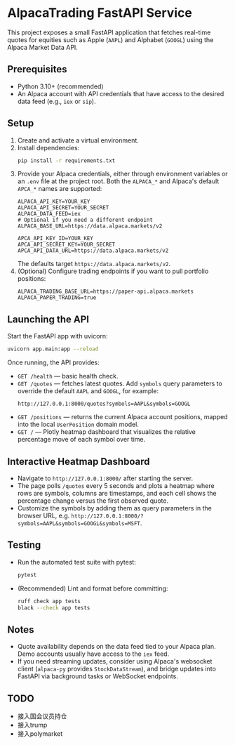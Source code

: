 # AlpacaTrading FastAPI Service

This project exposes a small FastAPI application that fetches real-time quotes for equities such as Apple (`AAPL`) and Alphabet (`GOOGL`) using the Alpaca Market Data API.

## Prerequisites

- Python 3.10+ (recommended)
- An Alpaca account with API credentials that have access to the desired data feed (e.g., `iex` or `sip`).

## Setup

1. Create and activate a virtual environment.
2. Install dependencies:
   ```bash
   pip install -r requirements.txt
   ```
3. Provide your Alpaca credentials, either through environment variables or an `.env` file at the project root. Both the `ALPACA_*` and Alpaca's default `APCA_*` names are supported:
   ```
   ALPACA_API_KEY=YOUR_KEY
   ALPACA_API_SECRET=YOUR_SECRET
   ALPACA_DATA_FEED=iex
   # Optional if you need a different endpoint
   ALPACA_BASE_URL=https://data.alpaca.markets/v2
   ```
   ```
   APCA_API_KEY_ID=YOUR_KEY
   APCA_API_SECRET_KEY=YOUR_SECRET
   APCA_API_DATA_URL=https://data.alpaca.markets/v2
   ```
   The defaults target `https://data.alpaca.markets/v2`.
4. (Optional) Configure trading endpoints if you want to pull portfolio positions:
   ```
   ALPACA_TRADING_BASE_URL=https://paper-api.alpaca.markets
   ALPACA_PAPER_TRADING=true
   ```

## Launching the API

Start the FastAPI app with uvicorn:

```bash
uvicorn app.main:app --reload
```

Once running, the API provides:

- `GET /health` — basic health check.
- `GET /quotes` — fetches latest quotes. Add `symbols` query parameters to override the default `AAPL` and `GOOGL`, for example:
  ```
  http://127.0.0.1:8000/quotes?symbols=AAPL&symbols=GOOGL
  ```
- `GET /positions` — returns the current Alpaca account positions, mapped into the local `UserPosition` domain model.
- `GET /` — Plotly heatmap dashboard that visualizes the relative percentage move of each symbol over time.

## Interactive Heatmap Dashboard

- Navigate to `http://127.0.0.1:8000/` after starting the server.
- The page polls `/quotes` every 5 seconds and plots a heatmap where rows are symbols, columns are timestamps, and each cell shows the percentage change versus the first observed quote.
- Customize the symbols by adding them as query parameters in the browser URL, e.g. `http://127.0.0.1:8000/?symbols=AAPL&symbols=GOOGL&symbols=MSFT`.

## Testing

- Run the automated test suite with pytest:
  ```bash
  pytest
  ```
- (Recommended) Lint and format before committing:
  ```bash
  ruff check app tests
  black --check app tests
  ```

## Notes

- Quote availability depends on the data feed tied to your Alpaca plan. Demo accounts usually have access to the `iex` feed.
- If you need streaming updates, consider using Alpaca's websocket client (`alpaca-py` provides `StockDataStream`), and bridge updates into FastAPI via background tasks or WebSocket endpoints.

## TODO

- 接入国会议员持仓
- 接入trump
- 接入polymarket
